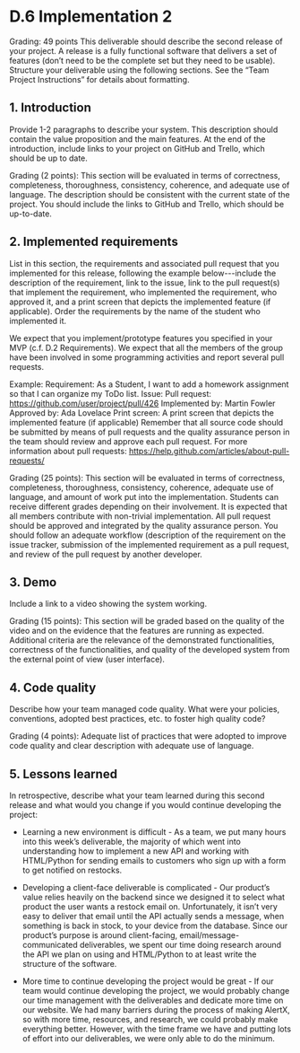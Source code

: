 # D.6 Implementation 2 

Grading: 49 points
This deliverable should describe the second release of your project. A release is a fully functional
software that delivers a set of features (don’t need to be the complete set but they need to be
usable). Structure your deliverable using the following sections. See the “Team Project
Instructions” for details about formatting.

## 1. Introduction 
Provide 1-2 paragraphs to describe your system. This description should contain the
value proposition and the main features. At the end of the introduction, include links to
your project on GitHub and Trello, which should be up to date.

Grading (2 points): This section will be evaluated in terms of correctness, completeness,
thoroughness, consistency, coherence, and adequate use of language. The description
should be consistent with the current state of the project. You should include the links to
GitHub and Trello, which should be up-to-date.

## 2. Implemented requirements
List in this section, the requirements and associated pull request that you implemented for
this release, following the example below---include the description of the requirement,
link to the issue, link to the pull request(s) that implement the requirement, who
implemented the requirement, who approved it, and a print screen that depicts the
implemented feature (if applicable). Order the requirements by the name of the student
who implemented it.

We expect that you implement/prototype features you specified in your MVP (c.f. D.2
Requirements). We expect that all the members of the group have been involved in some
programming activities and report several pull requests.

Example:
Requirement: As a Student, I want to add a homework assignment so that I can organize my ToDo
list.
Issue: <link to your Trello or GitHub issue>
Pull request: https://github.com/user/project/pull/426
Implemented by: Martin Fowler
Approved by: Ada Lovelace
Print screen: A print screen that depicts the implemented feature (if applicable)
Remember that all source code should be submitted by means of pull requests and the
quality assurance person in the team should review and approve each pull request. For
more information about pull requests:
https://help.github.com/articles/about-pull-requests/

Grading (25 points): This section will be evaluated in terms of correctness, completeness,
thoroughness, consistency, coherence, adequate use of language, and amount of work put
into the implementation. Students can receive different grades depending on their
involvement. It is expected that all members contribute with non-trivial implementation.
All pull request should be approved and integrated by the quality assurance person. You
should follow an adequate workflow (description of the requirement on the issue tracker,
submission of the implemented requirement as a pull request, and review of the pull
request by another developer.

## 3. Demo
Include a link to a video showing the system working.

Grading (15 points): This section will be graded based on the quality of the video and on
the evidence that the features are running as expected. Additional criteria are the
relevance of the demonstrated functionalities, correctness of the functionalities, and
quality of the developed system from the external point of view (user interface).

## 4. Code quality
Describe how your team managed code quality. What were your policies, conventions,
adopted best practices, etc. to foster high quality code?

Grading (4 points): Adequate list of practices that were adopted to improve code quality
and clear description with adequate use of language.

## 5. Lessons learned
In retrospective, describe what your team learned during this second release and what
would you change if you would continue developing the project:

* Learning a new environment is difficult - As a team, we put many hours into this week’s deliverable, the majority of which went into understanding how to implement a new API and working with HTML/Python for sending emails to customers who sign up with a form to get notified on restocks.

* Developing a client-face deliverable is complicated - Our product’s value relies heavily on the backend since we designed it to select what product the user wants a restock email on. Unfortunately, it isn’t very easy to deliver that email until the API actually sends a message, when something is back in stock, to your device from the database. Since our product’s purpose is around client-facing, email/message-communicated deliverables, we spent our time doing research around the API we plan on using and  HTML/Python to at least write the structure of the software. 

* More time to continue developing the project would be great - If our team would continue developing the project, we would probably change our time management with the deliverables and dedicate more time on our website. We had many barriers during the process of making AlertX, so with more time, resources, and research, we could probably make everything better. However, with the time frame we have and putting lots of effort into our deliverables, we were only able to do the minimum. 
